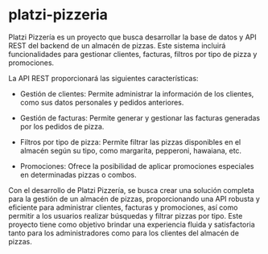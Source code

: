 # platzi-pizzeria

Platzi Pizzería es un proyecto que busca desarrollar la base de datos y API REST del backend de un almacén de pizzas. Este sistema incluirá funcionalidades para gestionar clientes, facturas, filtros por tipo de pizza y promociones.

La API REST proporcionará las siguientes características:

- Gestión de clientes: Permite administrar la información de los clientes, como sus datos personales y pedidos anteriores.

- Gestión de facturas: Permite generar y gestionar las facturas generadas por los pedidos de pizza.

- Filtros por tipo de pizza: Permite filtrar las pizzas disponibles en el almacén según su tipo, como margarita, pepperoni, hawaiana, etc.

- Promociones: Ofrece la posibilidad de aplicar promociones especiales en determinadas pizzas o combos.

Con el desarrollo de Platzi Pizzería, se busca crear una solución completa para la gestión de un almacén de pizzas, proporcionando una API robusta y eficiente para administrar clientes, facturas y promociones, así como permitir a los usuarios realizar búsquedas y filtrar pizzas por tipo. Este proyecto tiene como objetivo brindar una experiencia fluida y satisfactoria tanto para los administradores como para los clientes del almacén de pizzas.
